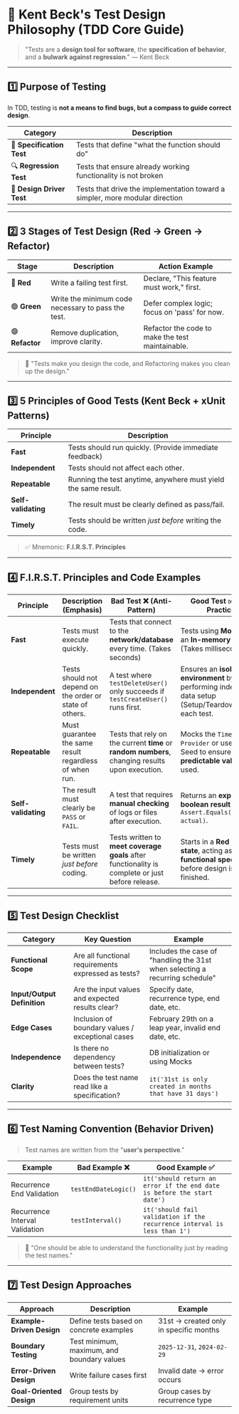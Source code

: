 # 🧠 Kent Beck's Test Design Philosophy (TDD Core Guide)

> "Tests are a **design tool for software**, the **specification of behavior**, and a **bulwark against regression**." — Kent Beck

---

## 1️⃣ Purpose of Testing

In TDD, testing is **not a means to find bugs, but a compass to guide correct design**.

| Category | Description |
|------|------|
| 🎯 **Specification Test** | Tests that define "what the function should do" |
| 🔍 **Regression Test** | Tests that ensure already working functionality is not broken |
| 🧩 **Design Driver Test** | Tests that drive the implementation toward a simpler, more modular direction |

---

## 2️⃣ 3 Stages of Test Design (Red → Green → Refactor)

| Stage | Description | Action Example |
|------|------|-----------|
| 🔴 **Red** | Write a failing test first. | Declare, "This feature must work," first. |
| 🟢 **Green** | Write the minimum code necessary to pass the test. | Defer complex logic; focus on 'pass' for now. |
| 🟣 **Refactor** | Remove duplication, improve clarity. | Refactor the code to make the test maintainable. |

> 💬 "Tests make you design the code, and Refactoring makes you clean up the design."

---

## 3️⃣ 5 Principles of Good Tests (Kent Beck + xUnit Patterns)

| Principle | Description |
|------|------|
| **Fast** | Tests should run quickly. (Provide immediate feedback) |
| **Independent** | Tests should not affect each other. |
| **Repeatable** | Running the test anytime, anywhere must yield the same result. |
| **Self-validating** | The result must be clearly defined as pass/fail. |
| **Timely** | Tests should be written *just before* writing the code. |

> ✅ Mnemonic: **F.I.R.S.T. Principles**

---

## 4️⃣ F.I.R.S.T. Principles and Code Examples

| Principle | Description (Emphasis) | Bad Test ❌ (Anti-Pattern) | Good Test ✅ (Best Practice) |
|------|------|------|------|
| **Fast** | Tests must execute quickly. | Tests that connect to the **network/database** every time. (Takes seconds) | Tests using **Mocking** or an **In-memory DB**. (Takes milliseconds) |
| **Independent** | Tests should not depend on the order or state of others. | A test where `testDeleteUser()` only succeeds if `testCreateUser()` runs first. | Ensures an **isolated environment** by performing independent data setup (Setup/Teardown) for each test. |
| **Repeatable** | Must guarantee the same result regardless of when run. | Tests that rely on the current **time** or **random numbers**, changing results upon execution. | Mocks the `Time Provider` or uses a fixed Seed to ensure only **predictable values** are used. |
| **Self-validating** | The result must clearly be `PASS` or `FAIL`. | A test that requires **manual checking** of logs or files after execution. | Returns an **explicit boolean result** like `Assert.Equals(expected, actual)`. |
| **Timely** | Tests must be written *just before* coding. | Tests written to **meet coverage goals** after functionality is complete or just before release. | Starts in a **Red (failing) state**, acting as the **functional specification** before design is finished. |

---

## 5️⃣ Test Design Checklist

| Category | Key Question | Example |
|------|------------|------|
| **Functional Scope** | Are all functional requirements expressed as tests? | Includes the case of "handling the 31st when selecting a recurring schedule" |
| **Input/Output Definition** | Are the input values and expected results clear? | Specify date, recurrence type, end date, etc. |
| **Edge Cases** | Inclusion of boundary values / exceptional cases | February 29th on a leap year, invalid end date, etc. |
| **Independence** | Is there no dependency between tests? | DB initialization or using Mocks |
| **Clarity** | Does the test name read like a specification? | `it('31st is only created in months that have 31 days')` |

---

## 6️⃣ Test Naming Convention (Behavior Driven)

> Test names are written from the "**user's perspective**."

| Example | Bad Example ❌ | Good Example ✅ |
|------|-------------|------------|
| Recurrence End Validation | `testEndDateLogic()` | `it('should return an error if the end date is before the start date')` |
| Recurrence Interval Validation | `testInterval()` | `it('should fail validation if the recurrence interval is less than 1')` |

> 💬 "One should be able to understand the functionality just by reading the test names."

---

## 7️⃣ Test Design Approaches

| Approach | Description | Example |
|------|------|------|
| **Example-Driven Design** | Define tests based on concrete examples | 31st $\rightarrow$ created only in specific months |
| **Boundary Testing** | Test minimum, maximum, and boundary values | `2025-12-31`, `2024-02-29` |
| **Error-Driven Design** | Write failure cases first | Invalid date $\rightarrow$ error occurs |
| **Goal-Oriented Design** | Group tests by requirement units | Group cases by recurrence type 